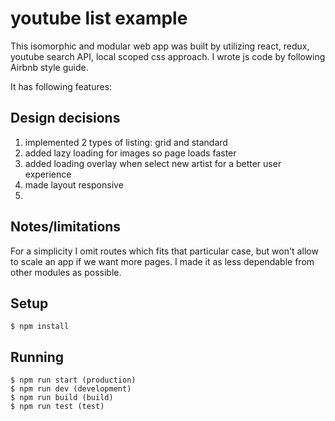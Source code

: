 # youtube list example

This isomorphic and modular web app was built by utilizing react, redux, youtube search API, local scoped css approach. I wrote js code by following Airbnb style guide.

It has following features:

## Design decisions

1) implemented 2 types of listing: grid and standard
2) added lazy loading for images so page loads faster
3) added loading overlay when select new artist for a better user experience
4) made layout responsive
5) 

## Notes/limitations

For a simplicity I omit routes which fits that particular case, but won't allow to scale an app if we want more pages.
I made it as less dependable from other modules as possible.

## Setup

```
$ npm install

```

## Running

```
$ npm run start (production)
$ npm run dev (development)
$ npm run build (build)
$ npm run test (test)

```






